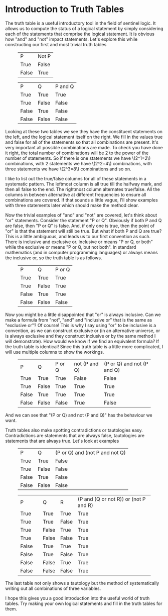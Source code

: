 Introduction to Truth Tables
============================

The truth table is a useful introductory tool in the field of sentinel logic. It allows us to compute the status of a logical statement by simply considering each of the statements that comprise the logical statement. It is obvious how "and" and "not" impact statements. Let's explore this while constructing our first and most trivial truth tables

<figure class="wp-block-table">
    <table>
        <tbody>
            <tr>
                <td>P</td>
                <td>Not P</td>
            </tr>
            <tr>
                <td>True</td>
                <td>False</td>
            </tr>
            <tr>
                <td>False</td>
                <td>True</td>
            </tr>
        </tbody>
    </table>
</figure>

<figure class="wp-block-table">
    <table>
        <tbody>
            <tr>
                <td>P</td>
                <td>Q</td>
                <td>P and Q</td>
            </tr>
            <tr>
                <td>True</td>
                <td>True</td>
                <td>True</td>
            </tr>
            <tr>
                <td>True</td>
                <td>False</td>
                <td>False</td>
            </tr>
            <tr>
                <td>False</td>
                <td>True</td>
                <td>False</td>
            </tr>
            <tr>
                <td>False</td>
                <td>False</td>
                <td>False</td>
            </tr>
        </tbody>
    </table>
</figure>

Looking at these two tables we see they have the constituent statements on the left, and the logical statement itself on the right. We fill in the values true and false for all of the statements so that all combinations are present. It's very important all possible combinations are made. To check you have done it right, the total number of combinations will be 2 to the power of the number of statements. So if there is one statements we have \\(2^1=2\\) combinations, with 2 statements we have \\(2^2=4\\) combinations, with three statements we have \\(2^3=8\\) combinations and so on.

I like to list out the true/false columns for all of these statements in a systematic pattern. The leftmost column is all true till the halfway mark, and then all false to the end. The rightmost column alternates true/false. All the columns in between alternative at different frequencies to ensure all combinations are covered. If that sounds a little vague, I'll show examples with three statements later which should make the method clear.

Now the trivial examples of "and" and "not" are covered, let's think about "or" statements. Consider the statement "P or Q". Obviously if both P and Q are false, then "P or Q" is false. And, if only one is true, then the point of "or" is that the statement will still be true. But what if both P and Q are true? This is a little ambiguous, and leads us to our first convention as such. There is inclusive and exclusive or. Inclusive or means "P or Q, or both" while the exclusive or means "P or Q, but not both". In standard mathematics (and in computer programming languages) or always means the inclusive or, so the truth table is as follows.

<figure class="wp-block-table">
    <table>
        <tbody>
            <tr>
                <td>P</td>
                <td>Q</td>
                <td>P or Q</td>
            </tr>
            <tr>
                <td>True</td>
                <td>True</td>
                <td>True</td>
            </tr>
            <tr>
                <td>True</td>
                <td>False</td>
                <td>True</td>
            </tr>
            <tr>
                <td>False</td>
                <td>True</td>
                <td>True</td>
            </tr>
            <tr>
                <td>False</td>
                <td>False</td>
                <td>False</td>
            </tr>
        </tbody>
    </table>
</figure>

Now you might be a little disappointed that "or" is always inclusive. Can we make a formula from "not", "and" and "inclusive or" that is the same as "exclusive or"? Of course! This is why I say using "or" to be inclusive is a convention, as we can construct exclusive or (in an alternative universe, or is always exclusive and they construct inclusive or by the same method I will demonstrate). How would we know if we find an equivalent formula? If the truth table is identical! Since this truth table is a little more complicated, I will use multiple columns to show the workings.

<figure class="wp-block-table">
    <table>
        <tbody>
            <tr>
                <td>P</td>
                <td>Q</td>
                <td>P or Q</td>
                <td>not (P and Q)</td>
                <td>(P or Q) and not (P and Q)</td>
            </tr>
            <tr>
                <td>True</td>
                <td>True</td>
                <td>True</td>
                <td>False</td>
                <td>False</td>
            </tr>
            <tr>
                <td>True</td>
                <td>False</td>
                <td>True</td>
                <td>True</td>
                <td>True</td>
            </tr>
            <tr>
                <td>False</td>
                <td>True</td>
                <td>True</td>
                <td>True</td>
                <td>True</td>
            </tr>
            <tr>
                <td>False</td>
                <td>False</td>
                <td>False</td>
                <td>True</td>
                <td>False</td>
            </tr>
        </tbody>
    </table>
</figure>

And we can see that "(P or Q) and not (P and Q)" has the behaviour we want.

Truth tables also make spotting contradictions or tautologies easy. Contradictions are statements that are always false, tautologies are statements that are always true. Let's look at examples

<figure class="wp-block-table">
    <table>
        <tbody>
            <tr>
                <td>P</td>
                <td>Q</td>
                <td>(P or Q) and (not P and not Q)</td>
            </tr>
            <tr>
                <td>True</td>
                <td>True</td>
                <td>False</td>
            </tr>
            <tr>
                <td>True</td>
                <td>False</td>
                <td>False</td>
            </tr>
            <tr>
                <td>False</td>
                <td>True</td>
                <td>False</td>
            </tr>
            <tr>
                <td>False</td>
                <td>False</td>
                <td>False</td>
            </tr>
        </tbody>
    </table>
</figure>

<figure class="wp-block-table">
    <table>
        <tbody>
            <tr>
                <td>P</td>
                <td></td>
                <td>Q</td>
                <td>R</td>
                <td>(P and (Q or not R)) or (not P and R)</td>
            </tr>
            <tr>
                <td>True</td>
                <td></td>
                <td>True</td>
                <td>True</td>
                <td>True</td>
            </tr>
            <tr>
                <td>True</td>
                <td></td>
                <td>True</td>
                <td>False</td>
                <td>True</td>
            </tr>
            <tr>
                <td>True</td>
                <td></td>
                <td>False</td>
                <td>True</td>
                <td>True</td>
            </tr>
            <tr>
                <td>True</td>
                <td></td>
                <td>False</td>
                <td>False</td>
                <td>True</td>
            </tr>
            <tr>
                <td>False</td>
                <td></td>
                <td>True</td>
                <td>True</td>
                <td>True</td>
            </tr>
            <tr>
                <td>False</td>
                <td></td>
                <td>True</td>
                <td>False</td>
                <td>True</td>
            </tr>
            <tr>
                <td>False</td>
                <td></td>
                <td>False</td>
                <td>True</td>
                <td>True</td>
            </tr>
            <tr>
                <td>False</td>
                <td></td>
                <td>False</td>
                <td>False</td>
                <td>True</td>
            </tr>
        </tbody>
    </table>
</figure>

The last table not only shows a tautology but the method of systematically writing out all combinations of three variables.

I hope this gives you a good introduction into the useful world of truth tables. Try making your own logical statements and fill in the truth tables for them.